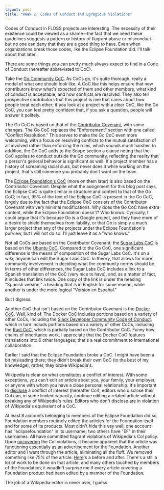 ```yaml
---
layout: post
title: "Week 2, Codes of Conduct and Egregious Violations"
---
```


Codes of Conduct in FLOSS projects are interesting. The necessity of their
existence could be viewed as a shame--the fact that we need these guidelines
suggests a pattern or history of flagrant abuse or misconduct--but no one can
deny that they are a good thing to have. Even when organizations break those
codes, like the Eclipse Foundation did. I'll talk about that later.

There are some things you can pretty much always expect to find in a Code of
Conduct (hereafter abbreviated to CoC).

Take the [Go Community CoC](https://go.dev/conduct). As CoCs go, it's quite
thorough, really a model of what one should look like. A CoC like this helps
ensure that new contributors know what's expected of them and other members,
what kind of conduct is acceptable, and how conflicts are resolved. They also
tell prospective contributors that this project is one that cares about how
people treat each other; if you look at a project with a clear CoC, like the Go
CoC, you can feel pretty confident that, if you ask a question, people will
answer it politely.

The Go CoC is based on that of the
[Contributor Covenant](https://www.contributor-covenant.org/version/1/4/code-of-conduct/),
with some changes. The Go CoC replaces the "Enforcement" section with one
called "Conflict Resolution." This serves to make the Go CoC even more
welcoming, with a focus on resolving conflicts to the mutual satsifaction of
all involved rather than enforcing the rules, which sounds much harsher. In
addition, the Go CoC adds to the Scope section a clause noting that the CoC
applies to conduct outside the Go community, reflecting the reality that a
person's general behavior is significant as well. If a project member has a
history of screaming racial slurs, but never does it while working on the
project, that's still someone you probably don't want on the team.

The
[Eclipse Foundation's CoC](https://www.eclipse.org/org/documents/Community_Code_of_Conduct.php)
(more on them later) is also based on the Contributor Covenant. Despite what
the assignment for this blog post says, the Eclipse CoC is quite similar in
structure and content to that of the Go CoC; in fact, 95% of the text of the
Eclipse CoC is present in the Go CoC, largely due to the fact that the Eclipse
CoC consists of the Contributor Covenant with very minimal modifications. Why
does the Go CoC have extra content, while the Eclipse Foundation doesn't?
Who knows. Cynically, I could argue that it's because Go is a Google project,
and they have more of a desire to shield themselves from liability, or that Go
is simply a much larger project than any of the projects under the Eclipse
Foundation's purview, but I will not do so. I'll just leave it as a "who
knows."

Not all CoCs are based on the Contributor Covenant; the
[Sugar Labs CoC](https://wiki.sugarlabs.org/go/Sugar_Labs/Legal/Code_of_Conduct)
is based on the [Ubuntu CoC](https://ubuntu.com/community/code-of-conduct).
Compared to the Go CoC, one significant difference is the means of composition
of the Sugar Labs CoC. It's on a wiki; anyone can edit the Sugar Labs CoC. In
theory, that allows for more community involvement in deciding what the
community norms should be. In terms of other differences, the Sugar Labs CoC
includes a link to a Spanish translation of the CoC (very nice to have), and,
as a matter of fact, it includes that link twice. One copy of the link is under
the heading "Spanish version," a heading that is in English for some reason,
while another is under the more logical "Version en Español."

But I digress.

Another CoC that isn't based on the Contributor Covenant is the
[Docker CoC](https://github.com/docker/code-of-conduct). Well, kind of. The
Docker CoC includes portions based on a variety of other CoCs, including the
[Slack Developer Community Code of Conduct](https://api.slack.com/community/code-of-conduct),
which in turn includs portions based on a variety of other CoCs, including the
[Rust CoC](https://api.slack.com/community/code-of-conduct), which is partially
based on the Contributor CoC. Funny how chains of inheritance work. I
appreciate that the Docker CoC features translations into 6 other languages;
that's a real commitment to international collaboration.


Earlier I said that the Eclipse Foundation broke a CoC. I might have been a bit
misleading there; they didn't break their own CoC (to the best of my
knowledge); rather, they broke Wikipedia's.

Wikipedia is clear on what constitutes a conflict of interest. With some
exceptions, you can't edit an article about you, your family, your employer,
or anyone with whom you have a close personal relationship. It's important
to [disclose](https://en.wikipedia.org/wiki/User:Lkb335) a conflict of interest
(hereafter CoI); editors who disclose their CoI can, in some limited capacity,
continue editing a related article without breaking any of Wikipedia's rules.
Editors who don't disclose are in violation of Wikipedia's equivalent of a CoC.

At least 8 accounts belonging to members of the Eclipse Foundation did so.
Foundation members routinely edited the articles for the Foundation itself and
for some of its products. Most didn't hide this vey well; one account has
"eclipsefoundation" in its username; two others have "EF" in their usernames.
All have committed flagrant violations of Wikipedia's CoI policy. Upon
[uncovering](https://en.wikipedia.org/wiki/Wikipedia:Conflict_of_interest/Noticeboard#EFdnV,_EFjacob)
the CoI violations, it became apparent that the article was functioning
essentially as an advertisement for the Foundation. Another editor and I went
through the article, eliminating all the fluff. We removed something like 75%
of the article.
[Here](https://en.wikipedia.org/w/index.php?title=Eclipse_Foundation&type=revision&diff=1069080076&oldid=1058934986)'s
a before and after. There's a still a lot of work to be done on that article,
and many others touched by members of the Foundation; it woudln't surprise me
if every article covering a Foundation product had been edited by a member of
the Foundation.

The job of a Wikipedia editor is never over, I guess.